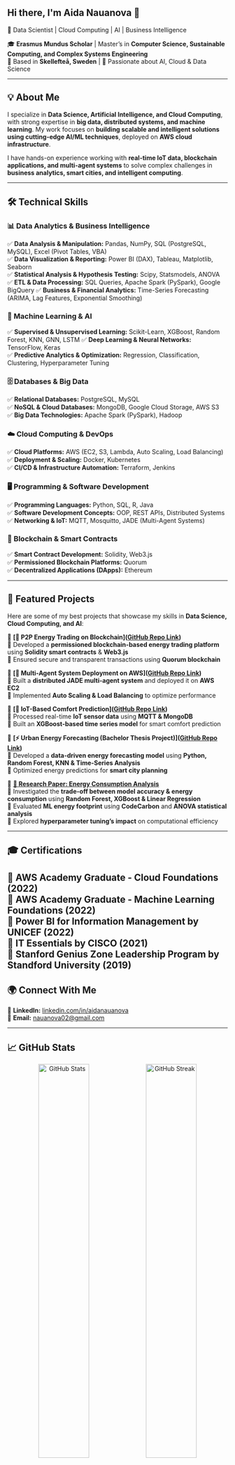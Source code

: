 ## Hi there, I'm Aida Nauanova 👋
🚀 Data Scientist | Cloud Computing | AI | Business Intelligence 

🎓 **Erasmus Mundus Scholar** | Master’s in **Computer Science, Sustainable Computing, and Complex Systems Engineering**  
📍 Based in **Skellefteå, Sweden** | 🌱 Passionate about AI, Cloud & Data Science  

---

## **💡 About Me**
I specialize in **Data Science, Artificial Intelligence, and Cloud Computing**, with strong expertise in **big data, distributed systems, and machine learning**. My work focuses on **building scalable and intelligent solutions using cutting-edge AI/ML techniques**, deployed on **AWS cloud infrastructure**.  

I have hands-on experience working with **real-time IoT data, blockchain applications, and multi-agent systems** to solve complex challenges in **business analytics, smart cities, and intelligent computing**.  

---
 
## **🛠️ Technical Skills**

### **📊 Data Analytics & Business Intelligence**
✅ **Data Analysis & Manipulation:** Pandas, NumPy, SQL (PostgreSQL, MySQL), Excel (Pivot Tables, VBA)  
✅ **Data Visualization & Reporting:** Power BI (DAX), Tableau, Matplotlib, Seaborn  
✅ **Statistical Analysis & Hypothesis Testing:** Scipy, Statsmodels, ANOVA  
✅ **ETL & Data Processing:** SQL Queries, Apache Spark (PySpark), Google BigQuery 
✅ **Business & Financial Analytics:** Time-Series Forecasting (ARIMA, Lag Features, Exponential Smoothing)  

### **🤖 Machine Learning & AI**
✅ **Supervised & Unsupervised Learning:** Scikit-Learn, XGBoost, Random Forest, KNN, GNN, LSTM
✅ **Deep Learning & Neural Networks:** TensorFlow, Keras  
✅ **Predictive Analytics & Optimization:** Regression, Classification, Clustering, Hyperparameter Tuning  

### **🗄️ Databases & Big Data**
✅ **Relational Databases:** PostgreSQL, MySQL  
✅ **NoSQL & Cloud Databases:** MongoDB, Google Cloud Storage, AWS S3  
✅ **Big Data Technologies:** Apache Spark (PySpark), Hadoop  

### **☁️ Cloud Computing & DevOps**
✅ **Cloud Platforms:** AWS (EC2, S3, Lambda, Auto Scaling, Load Balancing)  
✅ **Deployment & Scaling:** Docker, Kubernetes  
✅ **CI/CD & Infrastructure Automation:** Terraform, Jenkins  

### **🖥️ Programming & Software Development**
✅ **Programming Languages:** Python, SQL, R, Java  
✅ **Software Development Concepts:** OOP, REST APIs, Distributed Systems  
✅ **Networking & IoT:** MQTT, Mosquitto, JADE (Multi-Agent Systems)  

### **🔗 Blockchain & Smart Contracts**
✅ **Smart Contract Development:** Solidity, Web3.js  
✅ **Permissioned Blockchain Platforms:** Quorum  
✅ **Decentralized Applications (DApps):** Ethereum
 
---

## **📌 Featured Projects**
Here are some of my best projects that showcase my skills in **Data Science, Cloud Computing, and AI**:

📌 **[🔗 P2P Energy Trading on Blockchain]([GitHub Repo Link](https://github.com/nauanova02/p2p-energy-trading.git))**  
🔹 Developed a **permissioned blockchain-based energy trading platform** using **Solidity smart contracts** & **Web3.js**  
🔹 Ensured secure and transparent transactions using **Quorum blockchain**  

📌 **[🤖 Multi-Agent System Deployment on AWS]([GitHub Repo Link](https://github.com/nauanova02/multi-agent-system.git))**  
🔹 Built a **distributed JADE multi-agent system** and deployed it on **AWS EC2**  
🔹 Implemented **Auto Scaling & Load Balancing** to optimize performance  

📌 **[📡 IoT-Based Comfort Prediction]([GitHub Repo Link](https://github.com/nauanova02/comfort-prediction.git))**  
🔹 Processed real-time **IoT sensor data** using **MQTT & MongoDB**  
🔹 Built an **XGBoost-based time series model** for smart comfort prediction  

📌 **[⚡ Urban Energy Forecasting (Bachelor Thesis Project)]([GitHub Repo Link](https://github.com/nauanova02/data-analysis-project.git))**  
🔹 Developed a **data-driven energy forecasting model** using **Python, Random Forest, KNN & Time-Series Analysis**  
🔹 Optimized energy predictions for **smart city planning**  

📌 **[📄 Research Paper: Energy Consumption Analysis](https://github.com/nauanova02/sustainable-predicting-model.git)**  
🔹 Investigated the **trade-off between model accuracy & energy consumption** using **Random Forest, XGBoost & Linear Regression**  
🔹 Evaluated **ML energy footprint** using **CodeCarbon** and **ANOVA statistical analysis**  
🔹 Explored **hyperparameter tuning’s impact** on computational efficiency  

---
## **🎓 Certifications**
📌 **AWS Academy Graduate - Cloud Foundations** (2022)  
📌 **AWS Academy Graduate - Machine Learning Foundations** (2022)  
📌 **Power BI for Information Management by UNICEF** (2022)  
📌 **IT Essentials by CISCO** (2021)  
📌 **Stanford Genius Zone Leadership Program by Standford University** (2019)  
---
## **🌍 Connect With Me**
📌 **LinkedIn:** [linkedin.com/in/aidanauanova](https://linkedin.com/in/aidanauanova)  
📌 **Email:** [nauanova02@gmail.com](mailto:nauanova02@gmail.com)  

---

## **📈 GitHub Stats**
<p align="center">
  <img src="https://github-readme-stats.vercel.app/api?username=nauanova02&show_icons=true&theme=radical" width="48%" alt="GitHub Stats">
  <img src="https://github-readme-streak-stats.herokuapp.com/?user=nauanova02&theme=radical" width="48%" alt="GitHub Streak">
</p>

---

- ⚡ Fun fact: I love playing volleyball, tennis, skiing, and basically any sport activity :) 
